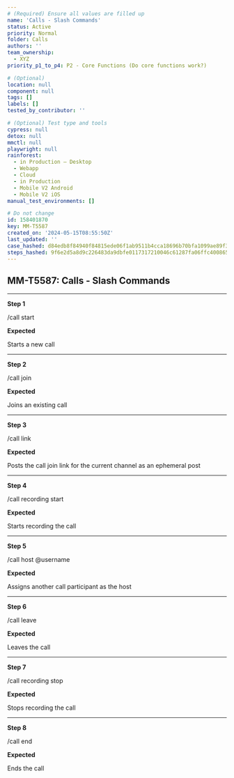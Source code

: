 ```yaml
---
# (Required) Ensure all values are filled up
name: 'Calls - Slash Commands'
status: Active
priority: Normal
folder: Calls
authors: ''
team_ownership:
  - XYZ
priority_p1_to_p4: P2 - Core Functions (Do core functions work?)

# (Optional)
location: null
component: null
tags: []
labels: []
tested_by_contributor: ''

# (Optional) Test type and tools
cypress: null
detox: null
mmctl: null
playwright: null
rainforest:
  - in Production — Desktop
  - Webapp
  - Cloud
  - in Production
  - Mobile V2 Android
  - Mobile V2 iOS
manual_test_environments: []

# Do not change
id: 158401870
key: MM-T5587
created_on: '2024-05-15T08:55:50Z'
last_updated: ''
case_hashed: d84edb8f84940f84815ede06f1ab9511b4cca18696b70bfa1099ae89f38a11111239aab636a41aaee426296e7f6d82ce
steps_hashed: 9f6e2d5a8d9c226483da9dbfe0117317210046c61287fa06ffc4008651c4669e44bf5fc12dc44002fbb9341ade833ee1
---
```


<!-- (Auto-generated) Based on frontmatter's "key" and "name" -->

## MM-T5587: Calls - Slash Commands

---

**Step 1**

/call start

**Expected**

Starts a new call

---

**Step 2**

/call join

**Expected**

Joins an existing call

---

**Step 3**

/call link

**Expected**

Posts the call join link for the current channel as an ephemeral post

---

**Step 4**

/call recording start

**Expected**

Starts recording the call

---

**Step 5**

/call host @username

**Expected**

Assigns another call participant as the host

---

**Step 6**

/call leave

**Expected**

Leaves the call

---

**Step 7**

/call recording stop

**Expected**

Stops recording the call

---

**Step 8**

/call end

**Expected**

Ends the call
